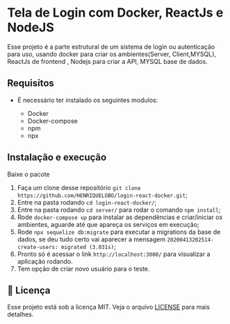 # Tela de Login com Docker, ReactJs e NodeJS


Esse projeto é a parte estrutural de um sistema de login ou autenticação para uso,  usando docker para criar os ambientes(Server, Client,MYSQL), ReactJs de frontend
, Nodejs para criar a API, MYSQL base de dados.

  ## Requisitos
  - É necessário ter instalado os seguintes modulos:
  
    * Docker
    * Docker-compose
    * npm
    * npx

## Instalação e execução
Baixe o pacote 

1. Faça um clone desse repositório 
  `git clone https://github.com/HENRIQUELOBO/login-react-docker.git`;
2. Entre na pasta rodando `cd login-react-docker/`;
3. Entre na pasta rodando `cd server/` para rodar o comando `npm install`;
3. Rode `docker-compose up` para instalar as dependências e criar/iniciar os ambientes, 
aguarde até que apareça os serviços em execução;
5. Rode `npx sequelize db:migrate` para executar a migrations da base de dados, se deu tudo certo
vai aparecer a mensagem `20200413202514-create-users: migrated (3.031s)`;
6. Pronto só é acessar o link `http://localhost:3000/` para visualizar a aplicação rodando.
7. Tem opção de criar novo usuário para o teste.

## :memo: Licença

Esse projeto está sob a licença MIT. Veja o arquivo [LICENSE](LICENSE) para mais detalhes.
